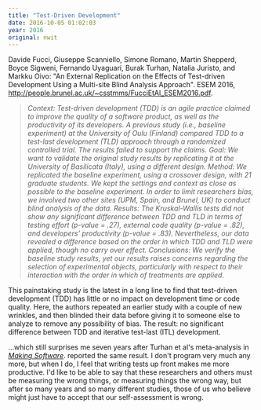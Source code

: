 ```yaml
---
title: "Test-Driven Development"
date: 2016-10-05 01:02:03
year: 2016
original: nwit
---
```


<p>
  Davide Fucci, Giuseppe Scanniello, Simone Romano, Martin Shepperd, Boyce Sigweni, Fernando Uyaguari, Burak Turhan, Natalia Juristo, and Markku Oivo:
  "An External Replication on the Effects of Test-driven Development Using a Multi-site Blind Analysis Approach".
  ESEM 2016, <a href="http://people.brunel.ac.uk/~csstmms/FucciEtAl_ESEM2016.pdf">http://people.brunel.ac.uk/~csstmms/FucciEtAl_ESEM2016.pdf</a>.
</p>

<blockquote>
  <em>
    Context: Test-driven development (TDD) is an agile practice
    claimed to improve the quality of a software product, as well as
    the productivity of its developers. A previous study (i.e.,
    baseline experiment) at the University of Oulu (Finland) compared
    TDD to a test-last development (TLD) approach through a randomized
    controlled trial. The results failed to support the claims. Goal:
    We want to validate the original study results by replicating it
    at the University of Basilicata (Italy), using a different
    design. Method: We replicated the baseline experiment, using a
    crossover design, with 21 graduate students. We kept the settings
    and context as close as possible to the baseline experiment. In
    order to limit researchers bias, we involved two other sites (UPM,
    Spain, and Brunel, UK) to conduct blind analysis of the
    data. Results: The Kruskal-Wallis tests did not show any
    significant difference between TDD and TLD in terms of testing
    effort (p-value = .27), external code quality (p-value = .82), and
    developers' productivity (p-value = .83). Nevertheless, our data
    revealed a difference based on the order in which TDD and TLD were
    applied, though no carry over effect. Conclusions: We verify the
    baseline study results, yet our results raises concerns regarding
    the selection of experimental objects, particularly with respect
    to their interaction with the order in which of treatments are
    applied.
  </em>
</blockquote>

<p>
  This painstaking study is the latest in a long line to find that
  test-driven development (TDD) has little or no impact on development
  time or code quality.  Here, the authors repeated an earlier study
  with a couple of new wrinkles, and then blinded their data before
  giving it to someone else to analyze to remove any possibility of
  bias.  The result: no significant difference between TDD and
  iterative test-last (ITL) development.
</p>
<p>
  …which still surprises me seven years after Turhan et al's
  meta-analysis in
  <a href="https://www.amazon.com/Making-Software-Really-Works-Believe/dp/0596808321/"><em>Making
  Software</em></a>.  reported the same result.  I don't program very
  much any more, but when I do, I feel that writing tests up front
  makes me more productive.  I'd like to be able to say that these
  researchers and others must be measuring the wrong things, or
  measuring things the wrong way, but after so many years and so many
  different studies, those of us who believe might just have to accept
  that our self-assessment is wrong.
</p>
